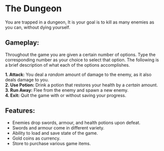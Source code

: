 # The Dungeon

You are trapped in a dungeon, It is your goal is to kill as many enemies as you can, without dying yourself.

## Gameplay:
Throughout the game you are given a certain number of options. Type the corresponding number as your choice to select that option. The following is a brief description of what each of the options accomplishes.  

__1. Attack:__ You deal a _random_ amount of damage to the enemy, as it also deals damage to you.  
__2. Use Potion:__ Drink a potion that restores your health by a _certain_ amount.  
__3. Run Away:__ Flee from the enemy and spawn a new enemy.  
__4. Exit:__ Quit the game with or without saving your progress.


## Features:
* Enemies drop swords, armour, and health potions upon defeat.
* Swords and armour come in different variety.
* Ability to load and save state of the game.
* Gold coins as currency.
* Store to purchase various game items.
